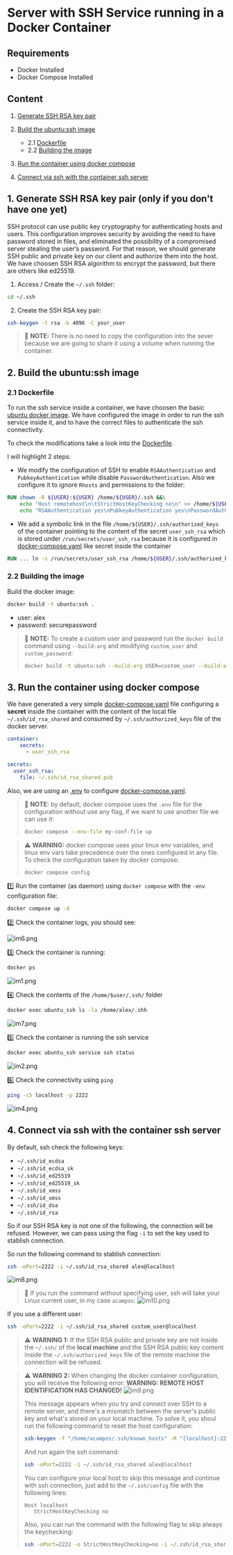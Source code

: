 # Server with SSH Service running in a Docker Container

## Requirements
- Docker Installed
- Docker Compose Installed

## Content
1. [Generate SSH RSA key pair](#1-generate-ssh-rsa-key-pair)

2. [Build the ubuntu:ssh image](#2-build-the-ubuntussh-image)
    - 2.1 [Dockerfile](#21-dockerfile)
    - 2.2 [Building the image](#22-building-the-image)  
3. [Run the container using docker compose](#3-run-the-container-using-docker-compose)
4. [Connect via ssh with the container ssh server](#4-connect-via-ssh-with-the-container-ssh-server)

## 1. Generate SSH RSA key pair (only if you don't have one yet)
SSH protocol can use public key cryptography for authenticating hosts and users. This configuration improves security by avoiding the need to have password stored in files, and eliminated the possibility of a compromised server stealing the user’s password. For that reason, we should generate SSH public and private key on our client and authorize them into the host. We have choosen SSH RSA algorithm to encrypt the password, but there are others like ed25519.

1. Access / Create the `~/.ssh` folder:
```bash
cd ~/.ssh
```
2. Create the SSH RSA key pair:
```bash
ssh-keygen -t rsa -b 4096 -C your_user
```

>:paperclip: **NOTE:** There is no need to copy the configuration into the sever because we are going to share it using a volume when running the container.

## 2. Build the ubuntu:ssh image
### 2.1 Dockerfile
To run the ssh service inside a container, we have choosen the basic [ubuntu docker image](https://hub.docker.com/_/ubuntu/). We have configured the image in order to run the ssh service inside it, and to have the correct files to authenticate the ssh connectivity.

To check the modifications take a look into the [Dockerfile](Dockerfile).

I will highlight 2 steps:
- We modify the configuration of SSH to enable `RSAAuthentication` and `PubkeyAuthentication` while disable `PasswordAuthentication`. Also we configure it to ignore `Rhosts` and permissions to the folder:
```Dockerfile
RUN chown -R ${USER}:${USER} /home/${USER}/.ssh &&\
    echo "Host remotehost\n\tStrictHostKeyChecking no\n" >> /home/${USER}/.ssh/config &&\
    echo "RSAAuthentication yes\nPubkeyAuthentication yes\nPasswordAuthentication no\nIgnoreRhosts yes" >> /etc/ssh/sshd_config
```
- We add a symbolic link in the file `/home/${USER}/.ssh/authorized_keys` of the container pointing to the content of the secret `user_ssh_rsa` which is stored under `/run/secrets/user_ssh_rsa` because it is configured in [docker-compose.yaml](docker-compose.yaml) like secret inside the container
```Dockerfile
RUN ... ln -s /run/secrets/user_ssh_rsa /home/${USER}/.ssh/authorized_keys
```

### 2.2 Building the image
Build the docker image:
```bash
docker build -t ubuntu:ssh .
```
- user: alex
- password: securepassword

> :paperclip: **NOTE:** To create a custom user and password run the `docker build` command using `--build-arg` and modifying `custom_user` and `custom_password`:
>```bash
> docker build -t ubuntu:ssh --build-arg USER=custom_user --build-arg PSWD=custom_password
>```

## 3. Run the container using docker compose
We have generated a very simple [docker-compose.yaml](docker-compose.yaml) file configuring a **secret** inside the container with the content of the local file `~/.ssh/id_rsa_shared` and consumed by `~/.ssh/authorized_keys` file of the docker server.

```yaml
container:
    secrets:
      - user_ssh_rsa

secrets:
  user_ssh_rsa:
    file: ~/.ssh/id_rsa_shared.pub
```

Also, we are using an [.env](.env) to configure [docker-compose.yaml](docker-compose.yaml).

>:paperclip: **NOTE:** by default, docker compose uses the `.env` file for the configuration without use any flag, if we want to use another file we can use it:
>```bash
> docker compose --env-file my-conf-file up
>```

>:warning: **WARNING:** docker compose uses your linux env variables, and linux env vars take precedence over the ones configured in any file. To check the configuration taken by docker compose:
>```bash
> docker compose config
>```

:one: Run the container (as daemon) using `docker compose` with the `-env` configuration file:
```bash
docker compose up -d
```
:two: Check the container logs, you should see:

![im6.png](pictures/im6.png)

:three: Check the container is running:
```bash
docker ps
```
![im1.png](pictures/im1.png)

:four: Check the contents of the `/home/$user/.ssh/` folder
```bash
docker exec ubuntu_ssh ls -la /home/alex/.shh
```
![im7.png](pictures/im7.png)

:five: Check the container is running the ssh service
```bash
docker exec ubuntu_ssh service ssh status
```
![im2.png](pictures/im2.png)

:six: Check the connectivity using `ping`
```bash
ping -c5 localhost -p 2222
```
![im4.png](pictures/im4.png)


## 4. Connect via ssh with the container ssh server

By default, ssh check the following keys:
- `~/.ssh/id_ecdsa`
- `~/.ssh/id_ecdsa_sk`
- `~/.ssh/id_ed25519`
- `~/.ssh/id_ed25519_sk`
- `~/.ssh/id_xmss`
- `~/.ssh/id_xmss`
- `~/.ssh/id_dsa`
- `~/.ssh/id_rsa`

So if our SSH RSA key is not one of the following, the connection will be refused. However, we can pass using the flag `-i` to set the key used to stablish connection.

So run the following command to stablish connection:
```bash
ssh -oPort=2222 -i ~/.ssh/id_rsa_shared alex@localhost
```
![im8.png](pictures/im8.png)

>:paperclip: If you run the command without specifying user, ssh will take your Linux current user, in my case `acampos`:
> ![im10.png](pictures/im10.png)

If you use a different user:
```bash
ssh -oPort=2222 -i ~/.ssh/id_rsa_shared custom_user@localhost
```

> :warning: **WARNING 1:** If the SSH RSA public and private key are not inside the `~/.ssh/` of the **local machine** and the SSH RSA public key content inside the `~/.ssh/authorized_keys` file of the remote machine the connection will be refused.

> :warning: **WARNING 2:** When changing the docker container configuration, you will receive the following error: **WARNING: REMOTE HOST IDENTIFICATION HAS CHANGED!**
> ![im9.png](pictures/im9.png)
>
> This message appears when you try and connect over SSH to a remote server, and there's a mismatch between the server's public key and what's stored on your local machine.
> To solve it, you shoul run the following command to reset the host configuration:
> ```bash
>ssh-keygen -f "/home/acampos/.ssh/known_hosts" -R "[localhost]:2222"
>```
> And run again the ssh command:
> ```bash
>ssh -oPort=2222 -i ~/.ssh/id_rsa_shared alex@localhost
>```
> You can configure your local host to skip this message and continue with ssh connection, just add to the `~/.ssh/config` file with the following lines:
>```config
>Host localhost
>    StrictHostKeyChecking no
>```
> Also, you can run the command with the following flag to skip always the keychecking:
>```bash
>ssh -oPort=2222 -o StrictHostKeyChecking=no -i ~/.ssh/id_rsa_shared alex@localhost
>``` 
